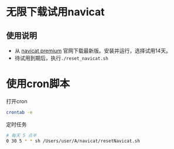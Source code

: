 # 无限下载试用navicat
## 使用说明

- 从 [navicat premium](https://www.navicat.com.cn/download/navicat-premium) 官网下载最新版。安装并运行，选择试用14天。
- 待试用到期后，执行`./reset_navicat.sh`

# 使用cron脚本

打开cron
``` bash
crontab -e
```

定时任务
``` bash
# 每天 5 点半
0 30 5 * * sh /Users/user/A/navicat/resetNavicat.sh
```
